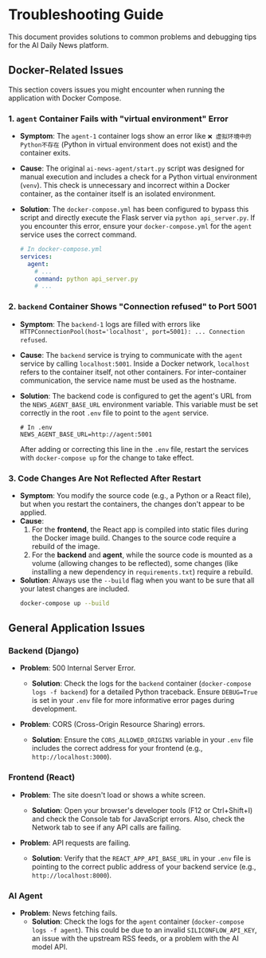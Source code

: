 # Troubleshooting Guide

This document provides solutions to common problems and debugging tips for the AI Daily News platform.

## Docker-Related Issues

This section covers issues you might encounter when running the application with Docker Compose.

### 1. `agent` Container Fails with "virtual environment" Error

-   **Symptom**: The `agent-1` container logs show an error like `❌ 虚拟环境中的Python不存在` (Python in virtual environment does not exist) and the container exits.
-   **Cause**: The original `ai-news-agent/start.py` script was designed for manual execution and includes a check for a Python virtual environment (`venv`). This check is unnecessary and incorrect within a Docker container, as the container itself is an isolated environment.
-   **Solution**: The `docker-compose.yml` has been configured to bypass this script and directly execute the Flask server via `python api_server.py`. If you encounter this error, ensure your `docker-compose.yml` for the `agent` service uses the correct command.

    ```yaml
    # In docker-compose.yml
    services:
      agent:
        # ...
        command: python api_server.py
        # ...
    ```

### 2. `backend` Container Shows "Connection refused" to Port 5001

-   **Symptom**: The `backend-1` logs are filled with errors like `HTTPConnectionPool(host='localhost', port=5001): ... Connection refused`.
-   **Cause**: The `backend` service is trying to communicate with the `agent` service by calling `localhost:5001`. Inside a Docker network, `localhost` refers to the container itself, not other containers. For inter-container communication, the service name must be used as the hostname.
-   **Solution**: The backend code is configured to get the agent's URL from the `NEWS_AGENT_BASE_URL` environment variable. This variable must be set correctly in the root `.env` file to point to the `agent` service.

    ```dotenv
    # In .env
    NEWS_AGENT_BASE_URL=http://agent:5001
    ```
    After adding or correcting this line in the `.env` file, restart the services with `docker-compose up` for the change to take effect.

### 3. Code Changes Are Not Reflected After Restart

-   **Symptom**: You modify the source code (e.g., a Python or a React file), but when you restart the containers, the changes don't appear to be applied.
-   **Cause**:
    1.  For the **frontend**, the React app is compiled into static files during the Docker image build. Changes to the source code require a rebuild of the image.
    2.  For the **backend** and **agent**, while the source code is mounted as a volume (allowing changes to be reflected), some changes (like installing a new dependency in `requirements.txt`) require a rebuild.
-   **Solution**: Always use the `--build` flag when you want to be sure that all your latest changes are included.
    ```bash
    docker-compose up --build
    ```

## General Application Issues

### Backend (Django)

-   **Problem**: 500 Internal Server Error.
    -   **Solution**: Check the logs for the `backend` container (`docker-compose logs -f backend`) for a detailed Python traceback. Ensure `DEBUG=True` is set in your `.env` file for more informative error pages during development.

-   **Problem**: CORS (Cross-Origin Resource Sharing) errors.
    -   **Solution**: Ensure the `CORS_ALLOWED_ORIGINS` variable in your `.env` file includes the correct address for your frontend (e.g., `http://localhost:3000`).

### Frontend (React)

-   **Problem**: The site doesn't load or shows a white screen.
    -   **Solution**: Open your browser's developer tools (F12 or Ctrl+Shift+I) and check the Console tab for JavaScript errors. Also, check the Network tab to see if any API calls are failing.

-   **Problem**: API requests are failing.
    -   **Solution**: Verify that the `REACT_APP_API_BASE_URL` in your `.env` file is pointing to the correct public address of your backend service (e.g., `http://localhost:8000`).

### AI Agent

-   **Problem**: News fetching fails.
    -   **Solution**: Check the logs for the `agent` container (`docker-compose logs -f agent`). This could be due to an invalid `SILICONFLOW_API_KEY`, an issue with the upstream RSS feeds, or a problem with the AI model API.

